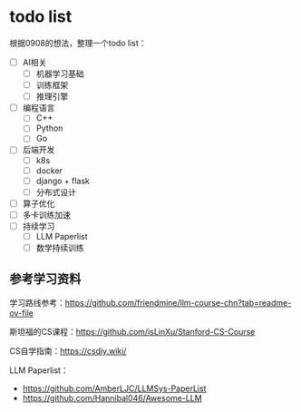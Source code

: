 # todo list

根据0908的想法，整理一个todo list：

+ [ ] AI相关
  + [ ] 机器学习基础
  + [ ] 训练框架
  + [ ] 推理引擎
+ [ ] 编程语言
  + [ ] C++
  + [ ] Python
  + [ ] Go
+ [ ] 后端开发
  + [ ] k8s
  + [ ] docker
  + [ ] django + flask
  + [ ] 分布式设计
+ [ ] 算子优化
+ [ ] 多卡训练加速 
+ [ ] 持续学习
  + [ ] LLM Paperlist
  + [ ] 数学持续训练

## 参考学习资料

学习路线参考：https://github.com/friendmine/llm-course-chn?tab=readme-ov-file

斯坦福的CS课程：https://github.com/isLinXu/Stanford-CS-Course

CS自学指南：https://csdiy.wiki/

LLM Paperlist：

- https://github.com/AmberLJC/LLMSys-PaperList
- https://github.com/Hannibal046/Awesome-LLM
